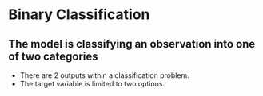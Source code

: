 # Binary Classification

## The model is classifying an observation into one of two categories

- There are 2 outputs within a classification problem.
- The target variable is limited to two options.
